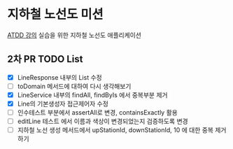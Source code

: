 # 지하철 노선도 미션

[ATDD 강의](https://edu.nextstep.camp/c/R89PYi5H) 실습을 위한 지하철 노선도 애플리케이션

## 2차 PR TODO List

- [x] LineResponse 내부의 List<Station> 수정
- [ ] toDomain 메서드에 대하여 다시 생각해보기
- [x] LineService 내부의 findAll, findByIs 에서 중복부분 제거
- [x] Line의 기본생성자 접근제어자 수정
- [ ] 인수테스트 부분에서 assertAll로 변경, containsExactly 활용
- [ ] editLine 테스트 에서 이름과 색상이 변경되었는지 검증하도록 변경
- [ ] 지하철 노선 생성 메서드에서 upStationId, downStationId, 10 에 대한 중복 제거하기
